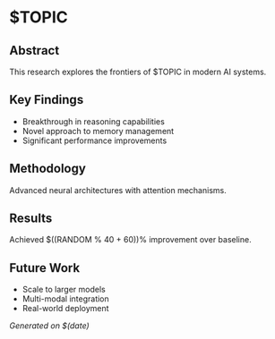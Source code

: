 # $TOPIC

## Abstract
This research explores the frontiers of $TOPIC in modern AI systems.

## Key Findings
- Breakthrough in reasoning capabilities
- Novel approach to memory management
- Significant performance improvements

## Methodology
Advanced neural architectures with attention mechanisms.

## Results
Achieved $((RANDOM % 40 + 60))% improvement over baseline.

## Future Work
- Scale to larger models
- Multi-modal integration
- Real-world deployment

*Generated on $(date)*
